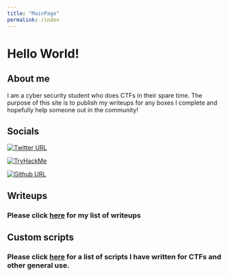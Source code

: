 ```yaml
---
title: "MainPage"
permalink: /index
---
```


# Hello World!

## About me

I am a cyber security student who does CTFs in their spare time. The purpose of this site is to publish my writeups for any boxes I complete and hopefully help someone out in the community!

## Socials 

[![Twitter URL](https://img.shields.io/twitter/follow/thetvdh1?label=Twitter&logo=Twitter&style=for-the-badge)](https://twitter.com/Thetvdh1)

 <a href="https://tryhackme.com/p/Thetvdj"><img src="https://tryhackme-badges.s3.amazonaws.com/Thetvdj.png" alt="TryHackMe"></a>


[![Github URL](https://img.shields.io/github/followers/Thetvdh?label=Github&logo=Github&style=for-the-badge)](https://github.com/Thetvdh)


## Writeups

### Please click [here](/writeups) for my list of writeups

## Custom scripts

### Please click [here](/programs/) for a list of scripts I have written for CTFs and other general use.